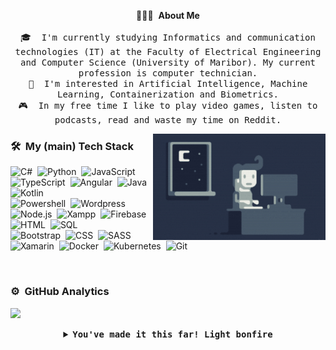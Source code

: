 
<p align="center">
  👨🏻‍💻 &nbsp;<b>About Me</b><br/>
  <br/>
  <samp>
🎓 &nbsp;I'm currently studying Informatics and communication technologies (IT) at the Faculty of Electrical Engineering and Computer Science (University of Maribor). My current profession is computer technician.<br/>
🤔 &nbsp;I'm interested in Artificial Intelligence, Machine Learning, Containerization and Biometrics.<br/>
🎮 &nbsp;In my free time I like to play video games, listen to podcasts, read and waste my time on Reddit.<br/>
</p>
  </samp>
<img alt="Night Coding" src="https://raw.githubusercontent.com/AVS1508/AVS1508/master/assets/Night-Coding.gif" align="right" height="170px"/>

### 🛠 &nbsp;My (main) Tech Stack

![C#](https://img.shields.io/badge/-C%23-05122A?style=flat&logo=C#&logoColor=239120)&nbsp;
![Python](https://img.shields.io/badge/-Python-05122A?style=flat&logo=python)&nbsp;
![JavaScript](https://img.shields.io/badge/-JavaScript-05122A?style=flat&logo=javascript)&nbsp;
![TypeScript](https://img.shields.io/badge/-TypeScript-05122A?style=flat&logo=typescript)&nbsp;
![Angular](https://img.shields.io/badge/-Angular-05122A?style=flat&logo=angular&logoColor=DD0031)&nbsp;
![Java](https://img.shields.io/badge/-Java-05122A?style=flat&logo=java)&nbsp;
![Kotlin](https://img.shields.io/badge/-Kotlin-05122A?style=flat&logo=kotlin)\
![Powershell](https://img.shields.io/badge/-Powershell-05122A?style=flat&logo=powershell)&nbsp;
![Wordpress](https://img.shields.io/badge/-Wordpress-05122A?style=flat&logo=wordpress)&nbsp;
![Node.js](https://img.shields.io/badge/-Node.js-05122A?style=flat&logo=node.js)&nbsp;
![Xampp](https://img.shields.io/badge/-Xampp-05122A?style=flat&logo=xampp)&nbsp;
![Firebase](https://img.shields.io/badge/-Firebase-05122A?style=flat&logo=firebase)&nbsp;
![HTML](https://img.shields.io/badge/-HTML-05122A?style=flat&logo=HTML5)&nbsp;
![SQL](https://img.shields.io/badge/-SQL-05122A?style=flat&logo=mysql)\
![Bootstrap](https://img.shields.io/badge/-Bootstrap-05122A?style=flat&logo=bootstrap&logoColor=563D7C)&nbsp;
![CSS](https://img.shields.io/badge/-CSS-05122A?style=flat&logo=CSS3&logoColor=2862E9)&nbsp;
![SASS](https://img.shields.io/badge/-SCSS-05122A?style=flat&logo=SASS)&nbsp;
![Xamarin](https://img.shields.io/badge/-Xamarin-05122A?style=flat&logo=xamarin)&nbsp;
![Docker](https://img.shields.io/badge/-Docker-05122A?style=flat&logo=docker)&nbsp;
![Kubernetes](https://img.shields.io/badge/-Kubernetes-05122A?style=flat&logo=kubernetes)&nbsp;
![Git](https://img.shields.io/badge/-Git-05122A?style=flat&logo=git)&nbsp;

<br />

### ⚙️ &nbsp;GitHub Analytics

<p align="left">
<a href="https://github.com/Quiirex">
  <img height="180em" src="https://github-readme-stats-eight-theta.vercel.app/api?username=Quiirex&show_icons=true&theme=algolia&include_all_commits=true&count_private=true"/>
</a>
</p>

<details align="center">

<summary> <b> <samp>You've made it this far! Light bonfire </samp></b></summary>
<samp>
 <b><h2 style="color: #fc6203">B O N F I R E &nbsp; L I T !</h2> </b>

<img src="https://raw.githubusercontent.com/TanZng/TanZng/master/assets/bonefire.gif" width="200"/>


